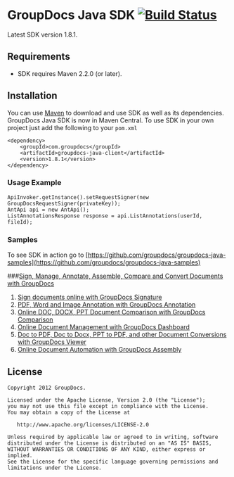 GroupDocs Java SDK [![Build Status](https://secure.travis-ci.org/groupdocs/groupdocs-java.png)](http://travis-ci.org/groupdocs/groupdocs-java)
=============

Latest SDK version 1.8.1.

## Requirements

* SDK requires Maven 2.2.0 (or later).

## Installation

You can use [Maven](http://maven.apache.org/) to download and use SDK as well as its dependencies.
GroupDocs Java SDK is now in Maven Central. To use SDK in your own project just add the following to your `pom.xml`

	<dependency>
		<groupId>com.groupdocs</groupId>
		<artifactId>groupdocs-java-client</artifactId>
		<version>1.8.1</version>
	</dependency>

### Usage Example
	ApiInvoker.getInstance().setRequestSigner(new GroupDocsRequestSigner(privateKey));
	AntApi api = new AntApi();
	ListAnnotationsResponse response = api.ListAnnotations(userId, fileId);

### Samples
To see SDK in action go to [https://github.com/groupdocs/groupdocs-java-samples](https://github.com/groupdocs/groupdocs-java-samples)


###[Sign, Manage, Annotate, Assemble, Compare and Convert Documents with GroupDocs](http://groupdocs.com)
1. [Sign documents online with GroupDocs Signature](http://groupdocs.com/apps/signature)
2. [PDF, Word and Image Annotation with GroupDocs Annotation](http://groupdocs.com/apps/annotation)
3. [Online DOC, DOCX, PPT Document Comparison with GroupDocs Comparison](http://groupdocs.com/apps/comparison)
4. [Online Document Management with GroupDocs Dashboard](http://groupdocs.com/apps/dashboard)
5. [Doc to PDF, Doc to Docx, PPT to PDF, and other Document Conversions with GroupDocs Viewer](http://groupdocs.com/apps/viewer)
6. [Online Document Automation with GroupDocs Assembly](http://groupdocs.com/apps/assembly)

License
-------

	Copyright 2012 GroupDocs.

	Licensed under the Apache License, Version 2.0 (the "License");
	you may not use this file except in compliance with the License.
	You may obtain a copy of the License at

	   http://www.apache.org/licenses/LICENSE-2.0

	Unless required by applicable law or agreed to in writing, software
	distributed under the License is distributed on an "AS IS" BASIS,
	WITHOUT WARRANTIES OR CONDITIONS OF ANY KIND, either express or implied.
	See the License for the specific language governing permissions and
	limitations under the License.
